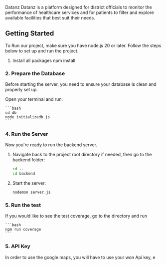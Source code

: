 
Datanz
Datanz is a platform designed for district officials to monitor the performance of healthcare services and for patients to filter and explore available facilities that best suit their needs.

## Getting Started
To Run our project, make sure you have node.js 20 or later. Follow the steps below to set up and run the project.

1. Install all packages
npm install

### 2. Prepare the Database

Before starting the server, you need to ensure your database is clean and properly set up.

Open your terminal and run:

    ```bash
    cd db
    node initializedb.js
    ```

### 4. Run the Server

Now you're ready to run the backend server.

1. Navigate back to the project root directory if needed, then go to the backend folder:

    ```bash
    cd ..
    cd backend
    ```

2. Start the server:

    ```bash
    nodemon server.js
    ```

### 5. Run the test

If you would like to see the test coverage, go to the directory and run

    ```bash
    npm run coverage
    ```
### 5. API Key
In order to use the google maps, you will have to use your won Api key, e